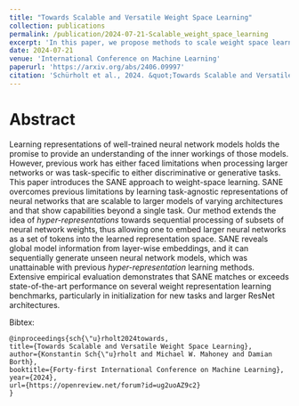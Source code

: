 ```yaml
---
title: "Towards Scalable and Versatile Weight Space Learning"
collection: publications
permalink: /publication/2024-07-21-Scalable_weight_space_learning
excerpt: 'In this paper, we propose methods to scale weight space learning approaches to large models of varying architectures.'
date: 2024-07-21
venue: 'International Conference on Machine Learning'
paperurl: 'https://arxiv.org/abs/2406.09997'
citation: 'Schürholt et al., 2024. &quot;Towards Scalable and Versatile Weight Space Learning.&quot; <i>ICML</i> 2024.'
---
```


Abstract 
=====

Learning representations of well-trained neural network models holds the promise to provide an understanding of the inner workings of those models. However, previous work has either faced limitations when processing larger networks or was task-specific to either discriminative or generative tasks. This paper introduces the SANE approach to weight-space learning. SANE overcomes previous limitations by learning task-agnostic representations of neural networks that are scalable to larger models of varying architectures and that show capabilities beyond a single task. Our method extends the idea of *hyper-representations* towards sequential processing of subsets of neural network weights, thus allowing one to embed larger neural networks as a set of tokens into the learned representation space. SANE reveals global model information from layer-wise embeddings, and it can sequentially generate unseen neural network models, which was unattainable with previous *hyper-representation* learning methods. Extensive empirical evaluation demonstrates that SANE matches or exceeds state-of-the-art performance on several weight representation learning benchmarks, particularly in initialization for new tasks and larger ResNet architectures.

Bibtex: 
```
@inproceedings{sch{\"u}rholt2024towards,
title={Towards Scalable and Versatile Weight Space Learning},
author={Konstantin Sch{\"u}rholt and Michael W. Mahoney and Damian Borth},
booktitle={Forty-first International Conference on Machine Learning},
year={2024},
url={https://openreview.net/forum?id=ug2uoAZ9c2}
}
```